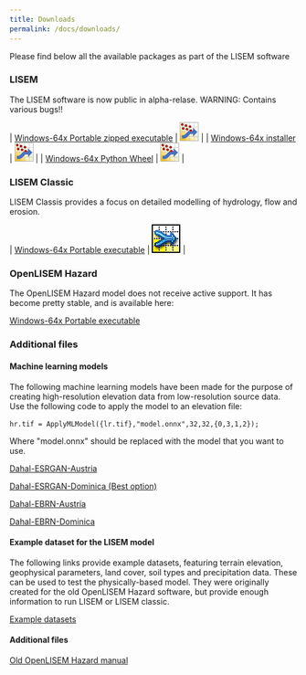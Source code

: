 ```yaml
---
title: Downloads
permalink: /docs/downloads/
---
```


Please find below all the available packages as part of the LISEM software 

### LISEM
The LISEM software is now public in alpha-relase. WARNING: Contains various bugs!! 

| [Windows-64x Portable zipped executable](https://sourceforge.net/projects/lisem/files/LISEM%20%28beta%20release%20new%20software%29/Portable/lisem.zip/download) | ![LISEM](/assets/img/logonav.png) |
| [Windows-64x installer](https://sourceforge.net/projects/lisem/files/LISEM%20%28beta%20release%20new%20software%29/Installer/LISEM-0.1.0-win64.exe/download) | ![LISEM](/assets/img/logonav.png) |
| [Windows-64x Python Wheel](https://sourceforge.net/projects/lisem/files/LISEM%20%28beta%20release%20new%20software%29/Python%20Wheel/lisem-0.1.0-py3-none-any.whl/download) | ![LISEM](/assets/img/logonav.png) |

### LISEM Classic
LISEM Classis provides a focus on detailed modelling of hydrology, flow and erosion.

| [Windows-64x Portable executable](https://sourceforge.net/projects/lisem/files/openLISEM6.62beta.zip/download) | ![LISEM](/assets/img/openLisem.png) |

### OpenLISEM Hazard
The OpenLISEM Hazard model does not receive active support. It has become pretty stable, and is available here:

[Windows-64x Portable executable](https://sourceforge.net/projects/lisem/files/OpenLISEM%20Hazard%20%28public%20beta%29/)


### Additional files

#### Machine learning models
The following machine learning models have been made for the purpose of creating high-resolution elevation data from low-resolution source data.
Use the following code to apply the model to an elevation file:
```
hr.tif = ApplyMLModel({lr.tif},"model.onnx",32,32,{0,3,1,2});
```
Where "model.onnx" should be replaced with the model that you want to use.

[Dahal-ESRGAN-Austria](https://sourceforge.net/projects/lisem/files/LISEM%20%28beta%20release%20new%20software%29/Neural%20Networks/esrgan_at_dahal_model.onnx/download)

[Dahal-ESRGAN-Dominica (Best option)](https://sourceforge.net/projects/lisem/files/LISEM%20%28beta%20release%20new%20software%29/Neural%20Networks/esrgan_dm_dahal_model.onnx/download)

[Dahal-EBRN-Austria](https://sourceforge.net/projects/lisem/files/LISEM%20%28beta%20release%20new%20software%29/Neural%20Networks/ebrn_at_dahal_model.onnx/download)

[Dahal-EBRN-Dominica](https://sourceforge.net/projects/lisem/files/LISEM%20%28beta%20release%20new%20software%29/Neural%20Networks/ebrn_dm_dahal_model.onnx/download)


#### Example dataset for the LISEM model

The following links provide example datasets, featuring terrain elevation, geophysical parameters, land cover, soil types and precipitation data.
These can be used to test the physically-based model. They were originally created for the old OpenLISEM Hazard software,
but provide enough information to run LISEM or LISEM classic.

[Example datasets](https://sourceforge.net/projects/lisem/files/Example%20Datasets/)

#### Additional files

[Old OpenLISEM Hazard manual](https://sourceforge.net/projects/lisem/files/Documentation%20and%20Manual/documentation15.pdf/download)
